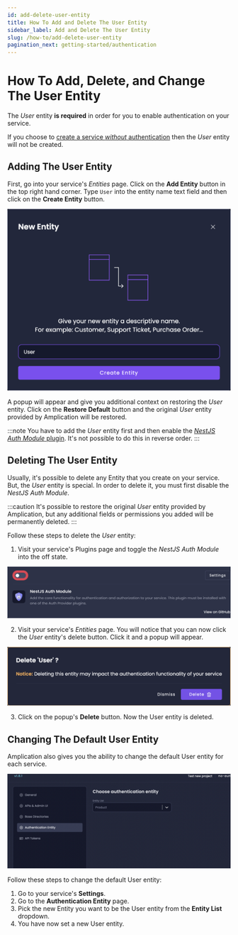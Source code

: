 ```yaml
---
id: add-delete-user-entity
title: How To Add and Delete The User Entity
sidebar_label: Add and Delete The User Entity
slug: /how-to/add-delete-user-entity
pagination_next: getting-started/authentication
---
```


# How To Add, Delete, and Change The User Entity

The _User_ entity **is required** in order for you to enable authentication on your service.

If you choose to [create a service _without_ authentication](/authentication/#how-to-create-a-service-without-authentication) then the _User_ entity will not be created.

## Adding The User Entity

First, go into your service's _Entities_ page.
Click on the **Add Entity** button in the top right hand corner.
Type `User` into the entity name text field and then click on the **Create Entity** button.

![Add a new User entity to your Amplication service](./../getting-started/assets/authentication/new_user_entity.png)

A popup will appear and give you additional context on restoring the _User_ entity.
Click on the **Restore Default** button and the original _User_ entity provided by Amplication will be restored.

:::note
You have to add the _User_ entity first and then enable the [_NestJS Auth Module_ plugin](/authentication/#nestjs-auth-module-mandatory).
It's not possible to do this in reverse order.
:::

## Deleting The User Entity

Usually, it's possible to delete any Entity that you create on your service.
But, the _User_ entity is special.
In order to delete it, you must first disable the _NestJS Auth Module_.

:::caution
It's possible to restore the original _User_ entity provided by Amplication, but any additional fields or permissions you added will be permanently deleted.
:::

Follow these steps to delete the _User_ entity:

1. Visit your service's Plugins page and toggle the _NestJS Auth Module_ into the off state.

![Disable the NestJS Auth Module](./../getting-started/assets/authentication/disable_auth_plugin.png)

2. Visit your service's _Entities_ page.
You will notice that you can now click the _User_ entity's delete button. Click it and a popup will appear.

![Delete the User entity popup](./../getting-started/assets/authentication/delete_user_popup.png)

3. Click on the popup's **Delete** button. Now the User entity is deleted.

## Changing The Default User Entity

Amplication also gives you the ability to change the default User entity for each service.

![Change the default User entity](./assets/authentication-entity.png)

Follow these steps to change the default User entity:

1. Go to your service's **Settings**.
2. Go to the **Authentication Entity** page.
3. Pick the new Entity you want to be the User entity from the **Entity List** dropdown.
4. You have now set a new User entity.
